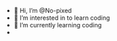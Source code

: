 - 👋 Hi, I’m @No-pixed
- 👀 I’m interested in to learn coding
- 🌱 I’m currently learning coding
-

<!---
No-pixed/No-pixed is a ✨ special ✨ repository because its `README.md` (this file) appears on your GitHub profile.
You can click the Preview link to take a look at your changes.
--->
